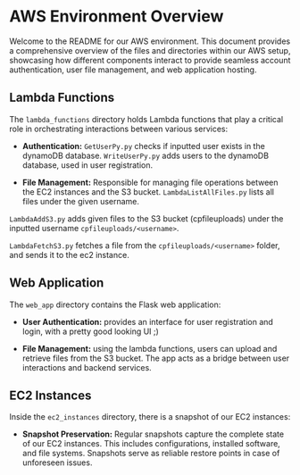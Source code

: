 # AWS Environment Overview

Welcome to the README for our AWS environment. This document provides a comprehensive overview of the files and directories within our AWS setup, showcasing how different components interact to provide seamless account authentication, user file management, and web application hosting.

## Lambda Functions

The `lambda_functions` directory holds Lambda functions that play a critical role in orchestrating interactions between various services:

- **Authentication:** `GetUserPy.py` checks if inputted user exists in the dynamoDB database. `WriteUserPy.py` adds users to the dynamoDB database, used in user registration.

- **File Management:** Responsible for managing file operations between the EC2 instances and the S3 bucket. 
`LambdaListAllFiles.py` lists all files under the given username. 

`LambdaAddS3.py` adds given files to the S3 bucket (cpfileuploads) under the inputted username `cpfileuploads/<username>`.

`LambdaFetchS3.py` fetches a file from the `cpfileuploads/<username>` folder, and sends it to the ec2 instance.

## Web Application

The `web_app` directory contains the Flask web application:

- **User Authentication:** provides an interface for user registration and login, with a pretty good looking UI ;)

- **File Management:** using the lambda functions, users can upload and retrieve files from the S3 bucket. The app acts as a bridge between user interactions and backend services.

## EC2 Instances

Inside the `ec2_instances` directory, there is a snapshot of our EC2 instances:

- **Snapshot Preservation:** Regular snapshots capture the complete state of our EC2 instances. This includes configurations, installed software, and file systems. Snapshots serve as reliable restore points in case of unforeseen issues.

